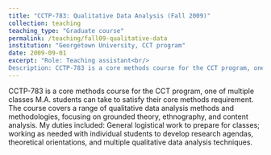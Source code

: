 ```yaml
---
title: "CCTP-783: Qualitative Data Analysis (Fall 2009)"
collection: teaching
teaching_type: "Graduate course"
permalink: /teaching/fall09-qualitative-data
institution: "Georgetown University, CCT program"
date: 2009-09-01
excerpt: "Role: Teaching assistant<br/>
Description: CCTP-783 is a core methods course for the CCT program, one of multiple classes M.A. students can take to satisfy their core methods requirement."
---
```


CCTP-783 is a core methods course for the CCT program, one of multiple classes M.A. students can take to satisfy their core methods requirement. The course covers a range of qualitative data analysis methods and methodologies, focusing on grounded theory, ethnography, and content analysis. My duties included: General logistical work to prepare for classes; working as needed with individual students to develop research agendas, theoretical orientations, and multiple qualitative data analysis techniques. 
